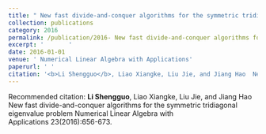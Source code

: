 ```yaml
---
title: " New fast divide-and-conquer algorithms for the symmetric tridiagonal eigenvalue problem"
collection: publications
category: 2016
permalink: /publication/2016- New fast divide-and-conquer algorithms for the symmetric tridiagonal eigenvalue problem
excerpt: '       '
date: 2016-01-01
venue: ' Numerical Linear Algebra with Applications'
paperurl: ' '
citation: '<b>Li Shengguo</b>, Liao Xiangke, Liu Jie, and Jiang Hao  New fast divide-and-conquer algorithms for the symmetric tridiagonal eigenvalue problem Numerical Linear Algebra with Applications 23(2016):656-673. '
---
```



Recommended citation: <b>Li Shengguo</b>, Liao Xiangke, Liu Jie, and Jiang Hao  New fast divide-and-conquer algorithms for the symmetric tridiagonal eigenvalue problem Numerical Linear Algebra with Applications 23(2016):656-673. 